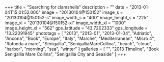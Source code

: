 +++
title = "Searching for clamshells"
description = ""
date = "2013-01-04T15:01:52.000"
image = "20130104@150152"
image_s = "20130104@150152-s"
image_width_s = "400"
image_height_s = "225"
image_xl = "20130104@150152-xl"
image_width_xl = "1000"
image_height_xl = "562"
gps_latitude = "43.7202333"
gps_longitude = "13.22091945"
phototags = [ "2013", "2013-01", "2013-01-04", "Adriatic", "Ancona", "Book", "Europe", "Italy", "Marche", "Mediterranean", "Micro 4", "Rotonda a mare", "Senigallia", "SenigalliaMareCollina", "beach", "cloud", "harbor", "morning", "sea", "winter" ]
galleries = [ "", "2013 Timeline", "Book Senigallia Mare Collina", "Senigallia City and Seaside" ]
+++
